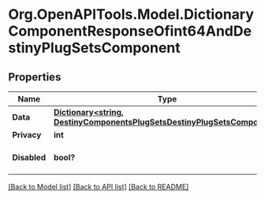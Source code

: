 # Org.OpenAPITools.Model.DictionaryComponentResponseOfint64AndDestinyPlugSetsComponent

## Properties

Name | Type | Description | Notes
------------ | ------------- | ------------- | -------------
**Data** | [**Dictionary&lt;string, DestinyComponentsPlugSetsDestinyPlugSetsComponent&gt;**](DestinyComponentsPlugSetsDestinyPlugSetsComponent.md) |  | [optional] 
**Privacy** | **int** |  | [optional] 
**Disabled** | **bool?** | If true, this component is disabled. | [optional] 

[[Back to Model list]](../README.md#documentation-for-models) [[Back to API list]](../README.md#documentation-for-api-endpoints) [[Back to README]](../README.md)

